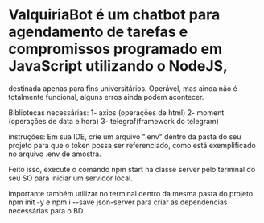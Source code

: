 # ValquiriaBot é um chatbot para agendamento de tarefas e compromissos programado em JavaScript utilizando o NodeJS,
destinada apenas para fins universitários. Operável, mas ainda não é totalmente funcional, alguns erros ainda podem acontecer.


Bibliotecas necessárias: 
 1- axios (operações de html)
 2- moment (operações de data e hora)
 3- telegraf(framework do telegram)
 
 instruções: 
 Em sua IDE, crie um arquivo ".env" dentro da pasta do seu projeto para que o token possa ser referenciado, como está exemplificado no arquivo .env de amostra.
 
 Feito isso, execute o comando npm start na classe server pelo terminal do seu SO para iniciar um servidor local.
 
 importante também utilizar no terminal dentro da mesma pasta do projeto npm init -y e npm i --save json-server para criar as dependencias necessárias para o BD.
 
 
 
